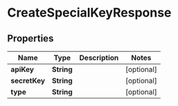 

# CreateSpecialKeyResponse


## Properties

| Name | Type | Description | Notes |
|------------ | ------------- | ------------- | -------------|
|**apiKey** | **String** |  |  [optional] |
|**secretKey** | **String** |  |  [optional] |
|**type** | **String** |  |  [optional] |




